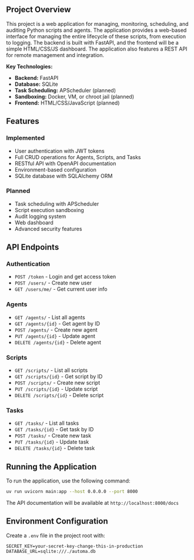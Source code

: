 ## Project Overview

This project is a web application for managing, monitoring, scheduling, and auditing Python scripts and agents. The application provides a web-based interface for managing the entire lifecycle of these scripts, from execution to logging. The backend is built with FastAPI, and the frontend will be a simple HTML/CSS/JS dashboard. The application also features a REST API for remote management and integration.

**Key Technologies:**

*   **Backend:** FastAPI
*   **Database:** SQLite
*   **Task Scheduling:** APScheduler (planned)
*   **Sandboxing:** Docker, VM, or chroot jail (planned)
*   **Frontend:** HTML/CSS/JavaScript (planned)

## Features

### Implemented
- User authentication with JWT tokens
- Full CRUD operations for Agents, Scripts, and Tasks
- RESTful API with OpenAPI documentation
- Environment-based configuration
- SQLite database with SQLAlchemy ORM

### Planned
- Task scheduling with APScheduler
- Script execution sandboxing
- Audit logging system
- Web dashboard
- Advanced security features

## API Endpoints

### Authentication
- `POST /token` - Login and get access token
- `POST /users/` - Create new user
- `GET /users/me/` - Get current user info

### Agents
- `GET /agents/` - List all agents
- `GET /agents/{id}` - Get agent by ID
- `POST /agents/` - Create new agent
- `PUT /agents/{id}` - Update agent
- `DELETE /agents/{id}` - Delete agent

### Scripts
- `GET /scripts/` - List all scripts
- `GET /scripts/{id}` - Get script by ID
- `POST /scripts/` - Create new script
- `PUT /scripts/{id}` - Update script
- `DELETE /scripts/{id}` - Delete script

### Tasks
- `GET /tasks/` - List all tasks
- `GET /tasks/{id}` - Get task by ID
- `POST /tasks/` - Create new task
- `PUT /tasks/{id}` - Update task
- `DELETE /tasks/{id}` - Delete task

## Running the Application

To run the application, use the following command:

```bash
uv run uvicorn main:app --host 0.0.0.0 --port 8000
```

The API documentation will be available at `http://localhost:8000/docs`

## Environment Configuration

Create a `.env` file in the project root with:

```
SECRET_KEY=your-secret-key-change-this-in-production
DATABASE_URL=sqlite:///./automa.db
```

